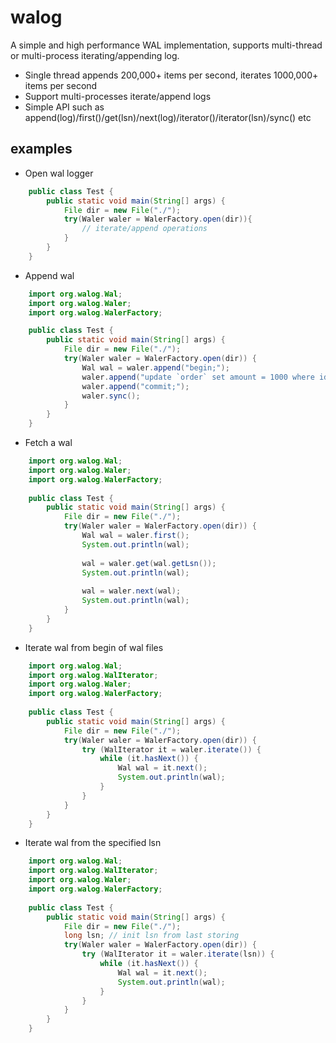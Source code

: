 # walog
A simple and high performance WAL implementation, supports multi-thread or multi-process iterating/appending log.
- Single thread appends 200,000+ items per second, iterates 1000,000+ items per second
- Support multi-processes iterate/append logs
- Simple API such as append(log)/first()/get(lsn)/next(log)/iterator()/iterator(lsn)/sync() etc

## examples
- Open wal logger
```java
    public class Test {
        public static void main(String[] args) {
            File dir = new File("./");
            try(Waler waler = WalerFactory.open(dir)){
                // iterate/append operations
            }
        }
    }
```
- Append wal
```java
    import org.walog.Wal;
    import org.walog.Waler;
    import org.walog.WalerFactory;

    public class Test {
        public static void main(String[] args) {
            File dir = new File("./");
            try(Waler waler = WalerFactory.open(dir)) {
                Wal wal = waler.append("begin;");
                waler.append("update `order` set amount = 1000 where id = 1;");
                waler.append("commit;");
                waler.sync();
            }
        }
    }
```
- Fetch a wal
```java
    import org.walog.Wal;
    import org.walog.Waler;
    import org.walog.WalerFactory;
    
    public class Test {
        public static void main(String[] args) {
            File dir = new File("./");
            try(Waler waler = WalerFactory.open(dir)) {
                Wal wal = waler.first();
                System.out.println(wal);
                
                wal = waler.get(wal.getLsn());
                System.out.println(wal);
    
                wal = waler.next(wal);
                System.out.println(wal);
            }
        }
    }
```
- Iterate wal from begin of wal files
```java
    import org.walog.Wal;
    import org.walog.WalIterator;
    import org.walog.Waler;
    import org.walog.WalerFactory;
    
    public class Test {
        public static void main(String[] args) {
            File dir = new File("./");
            try(Waler waler = WalerFactory.open(dir)) {
                try (WalIterator it = waler.iterate()) {                    
                    while (it.hasNext()) {
                        Wal wal = it.next();
                        System.out.println(wal);
                    }
                }
            }
        }
    }
```
- Iterate wal from the specified lsn
```java
    import org.walog.Wal;
    import org.walog.WalIterator;
    import org.walog.Waler;
    import org.walog.WalerFactory;
    
    public class Test {
        public static void main(String[] args) {
            File dir = new File("./");
            long lsn; // init lsn from last storing
            try(Waler waler = WalerFactory.open(dir)) {
                try (WalIterator it = waler.iterate(lsn)) {                    
                    while (it.hasNext()) {
                        Wal wal = it.next();
                        System.out.println(wal);
                    }
                }
            }
        }
    }
```
